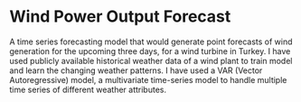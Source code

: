 # Wind Power Output Forecast

A time series forecasting model that would generate point forecasts of wind generation for the upcoming three days, for a wind turbine in Turkey. I have used publicly available historical weather data of a wind plant to train model and learn the changing weather patterns. I have used a VAR (Vector Autoregressive) model, a multivariate time-series model to handle multiple time series of different weather attributes. 
